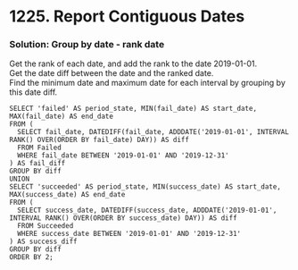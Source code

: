 # 1225. Report Contiguous Dates

### Solution: Group by date - rank date

Get the rank of each date, and add the rank to the date 2019-01-01.  
Get the date diff between the date and the ranked date.  
Find the minimum date and maximum date for each interval by grouping by this date diff.  

```
SELECT 'failed' AS period_state, MIN(fail_date) AS start_date, MAX(fail_date) AS end_date
FROM (
  SELECT fail_date, DATEDIFF(fail_date, ADDDATE('2019-01-01', INTERVAL RANK() OVER(ORDER BY fail_date) DAY)) AS diff
  FROM Failed
  WHERE fail_date BETWEEN '2019-01-01' AND '2019-12-31'
) AS fail_diff
GROUP BY diff
UNION 
SELECT 'succeeded' AS period_state, MIN(success_date) AS start_date, MAX(success_date) AS end_date
FROM (
  SELECT success_date, DATEDIFF(success_date, ADDDATE('2019-01-01', INTERVAL RANK() OVER(ORDER BY success_date) DAY)) AS diff
  FROM Succeeded
  WHERE success_date BETWEEN '2019-01-01' AND '2019-12-31'
) AS success_diff
GROUP BY diff
ORDER BY 2;
```